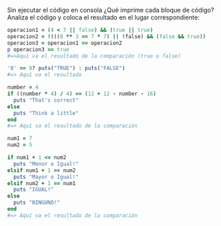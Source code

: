 Sin ejecutar el código en consola ¿Qué imprime cada bloque de código? Analiza el código y coloca el resultado en el lugar correspondiente:

```Ruby
operacion1 = (4 < 7 || false) && (true || true)
operacion2 = !(((8 ** 3 == 7 * 7) || !false) && (false && true))
operacion3 = operacion1 == operacion2
p operacion3 == true
#=>Aquí va el resultado de la comparación (true o false)
```

```Ruby
'8' == 8? puts("TRUE") : puts("FALSE")
#=> Aquí va el resultado
```

```Ruby
number = 4
if ((number * 4) / 4) == (12 + 12 - number - 16)
  puts "That's correct"
else
  puts "Think a little"
end
#=> Aquí va el resultado de la comparación
```

```Ruby
num1 = 7
num2 = 5

if num1 + 1 <= num2
  puts "Menor o Igual!"
elsif num1 + 1 >= num2
  puts "Mayor o Igual!"
elsif num2 + 1 == num1
  puts "IGUAL!"
else
  puts "NINGUNO!"
end
#=> Aquí va el resultado de la comparación
```
